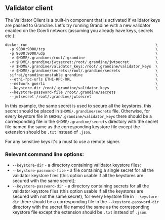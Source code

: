 ## Validator client

The Validator Client is a built-in component that is activated if validator keys are passed to Grandine. Let's try running Grandine with a new validator enabled on the Goerli network (assuming you already have keys, secrets etc.):

```
docker run                                                          \ 
  -p 9000:9000/tcp                                                  \
  -p 9000:9000/udp                                                  \
  -v $HOME/.grandine:/root/.grandine                                \
  -v $HOME/.grandine/jwtsecret:/root/.grandine/jwtsecret            \
  -v $HOME/.grandine/validator_keys:/root/.grandine/validator_keys  \
  -v $HOME/.grandine/secrets:/root/.grandine/secrets                \
  sifrai/grandine:unstable grandine                                 \
  --eth1-rpc-urls ETH1-RPC-URL                                      \
  --network goerli                                                  \
  --keystore-dir /root/.grandine/validator_keys                     \
  --keystore-password-file /root/.grandine/secrets
  --jwtsecret /root/.grandine/jwtsecret
```

In this example, the same secret is used to secure all the keystores, this secret should be placed in `$HOME/.grandine/secrets` file. Otherwise, for every keystore file in `$HOME/.grandine/validator_keys` there should be a corresponding file in the `$HOME/.grandine/secrets` directory with the secret file named the same as the corresponding keystore file except the extension should be `.txt` instead of `.json`.

For any sensitive keys it's a must to use a remote signer.

### Relevant command line options:

* `--keystore-dir` - a directory containing validator keystore files; 
* `--keystore-password-file` - a file containing a single secret for all the validator keystore files (this option usable if all the keystores are secured with the same secret);
* `--keystore-password-dir` - a directory containing secrets for all the validator keystore files (this option usable if all the keystores are secured with not the same secret), for every keystore file in `--keystore-dir` there should be a corresponding file in the `--keystore-password-dir` directory with the secret file named the same as the corresponding keystore file except the extension should be `.txt` instead of `.json`.
